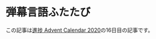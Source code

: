 # 弾幕言語ふたたび

この記事は[進捗 Advent Calendar 2020](https://github.com/t-sin/shinchoku-advent-calendar-2020)の16日目の記事です。

